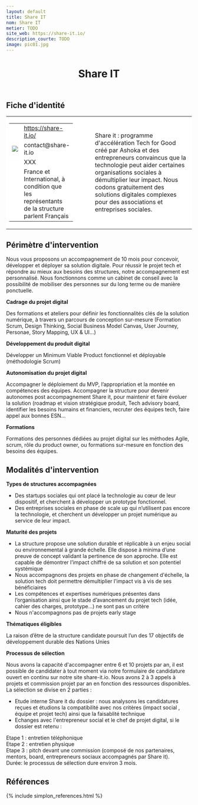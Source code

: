 ```yaml
---
layout: default
title: Share IT
nom: Share IT
metier: TODO
site_web: https://share-it.io/
description_courte: TODO
image: pic01.jpg
---
```


<header>
	<h1> Share IT</h1>
</header>

<div class="main">
	<h2> Fiche d'identité </h2>
	<table style="border-collapse: collapse;">
		<tr style="border: none; background-color:#FFFFFF;">
			<td style="border: none; background-color:#FFFFFF;width:20%;height:80%;">
				<div class="fiche_contact" style="">
					<table style="border-collapse: collapse;">
						<tr class="site_web" style="border: none; background-color:#FFFFFF;">
							<td style="border: none;">
								<img src="" class="fiche_icone"/>
							</td>
							<td style="border: none;">
								<a href="https://share-it.io/"> https://share-it.io/ </a>
							</td>
						</tr>
						<tr class="contact" style="border: none; background-color:#FFFFFF;">
							<td style="border: none;display: table-cell;">
								<img src="{{site.base_url}}/images/email_icon.png" class="image" style="max-width:150%;vertical-align: middle;"/>
							</td>
							<td style="border: none;">
								contact@share-it.io
							</td>
						</tr>
						<tr class="telephone" style="border: none; background-color:#FFFFFF;">
							<td style="border: none;">
								<img src="" class="fiche_icone"/>
							</td>
							<td style="border: none;">
								XXX
							</td>
						</tr>
						<tr class="zone" style="border: none; background-color:#FFFFFF;">
							<td style="border: none;">
								<img src="" class="fiche_icone"/>
							</td>
							<td style="border: none;">
								France et International, à condition que les représentants de la structure parlent Français
							</td>
						</tr>
					</table>
				</div>
			</td>
			<td style="width:10%;"/>
			<td style="background-color:#FFFFFF; width:60%;">
				<div class="fiche_identite">
					<p style="font-weight:normal;">
					Share it : programme d'accélération Tech for Good créé par Ashoka et des entrepreneurs convaincus que la technologie peut aider certaines organisations sociales à démultiplier leur impact. Nous codons gratuitement des solutions digitales complexes pour des associations et entreprises sociales.
					</p>
				</div>
			</td>
		</tr>
	</table>
	<div class="perimetre_intervention">
		<h2> Périmètre d'intervention </h2>
		<p>Nous vous proposons un accompagnement de 10 mois pour concevoir, développer et déployer sa solution digitale. Pour réussir le projet tech et répondre au mieux aux besoins des structures, notre accompagnement est personnalisé. Nous fonctionnons comme un cabinet de conseil avec la possibilité de mobiliser des personnes sur du long terme ou de manière ponctuelle.</p>
		<strong>Cadrage du projet digital</strong>
		<p> Des formations et ateliers pour définir les fonctionnalités clés de la solution numérique, à travers un parcours de conception sur-mesure (Formation Scrum, Design Thinking, Social Business Model Canvas, User Journey, Personae, Story Mapping, UX & UI...)</p>
		<strong>Développement du produit digital</strong>
		<p>Développer un Minimum Viable Product fonctionnel et déployable (méthodologie Scrum) </p>
		<strong>Autonomisation du projet digital</strong>
		<p>Accompagner le déploiement du MVP, l’appropriation et la montée en compétences des équipes. Accompagner la structure pour devenir autonomes post accompagnement Share it, pour maintenir et faire évoluer la solution (roadmap et vision stratégique produit, Tech advisory board, identifier les besoins humains et financiers, recruter des équipes tech, faire appel aux bonnes ESN...</p>
		<strong>Formations</strong>
		<p>Formations des personnes dédiées au projet digital sur les méthodes Agile, scrum, rôle du product owner, ou formations sur-mesure en fonction des besoins des équipes.</p>
	</div>
	<div class="modalite_intervention">
		<h2> Modalités d'intervention </h2>
		<strong>Types de structures accompagnées</strong>
		<ul>
		<li>Des startups sociales qui ont placé la technologie au cœur de leur dispositif, et cherchent à développer un prototype fonctionnel. </li>
		<li>Des entreprises sociales en phase de scale up qui n’utilisent pas encore la technologie, et cherchent un développer un projet numérique au service de leur impact.</li>
		</ul>
		<strong>Maturité des projets</strong>
		<ul>
			<li>La structure propose une solution durable et réplicable à un enjeu social ou environnemental à grande échelle. Elle dispose à minima d’une preuve de concept validant la pertinence de son approche. Elle est capable de démontrer l’impact chiffré de sa solution et son potentiel systémique </li>
			<li>Nous accompagnons des projets en phase de changement d'échelle, la solution tech doit permettre démultiplier l'impact vis à vis de ses bénéficiaires</li>
			<li> Les compétences et expertises numériques présentes dans l’organisation ainsi que le stade d’avancement du projet tech (idée, cahier des charges, prototype…) ne sont pas un critère</li>
			<li>Nous n'accompagnons pas de projets early stage</li>
		</ul>
		<strong>Thématiques éligibles</strong>
		<p>La raison d’être de la structure candidate poursuit l’un des 17 objectifs de développement durable des Nations Unies</p>
		<strong>Processus de sélection</strong>
		<p>Nous avons la capacité d'accompagner entre 6 et 10 projets par an, il est possible de candidater à tout moment via notre formulaire de candidature ouvert en continu sur notre site share-it.io. Nous avons 2 à 3 appels à projets et commission projet par an en fonction des ressources disponibles.<br>La sélection se divise en 2 parties :
		<ul>
			<li>Etude interne Share it du dossier : nous analysons les candidatures reçues et étudions la compatibilité avec nos critères (impact social , équipe et projet tech) ainsi que la faisablité technique</li>
			<li>Echanges avec l'entrepreneur social et le chef de projet digital, si le dossier est retenu :</li></ul> Etape 1 : entretien téléphonique <br> Etape 2 : entretien physique <br> Etape 3 : pitch devant une commission (composé de nos partenaires, mentors, board, entrepreneurs sociaux accompagnés par Share it).
			<br>Durée: le processus de sélection dure environ 3 mois.
<footer class="references">
	<h2> Références </h2>
	{% include simplon_references.html %}
</footer>

